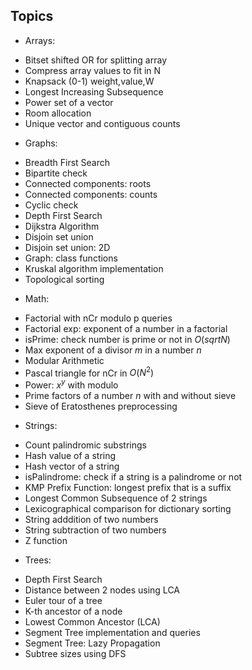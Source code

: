## Topics
* Arrays:
 - Bitset shifted OR for splitting array
 - Compress array values to fit in N
 - Knapsack (0-1) weight,value,W
 - Longest Increasing Subsequence
 - Power set of a vector
 - Room allocation
 - Unique vector and contiguous counts
* Graphs:
 - Breadth First Search
 - Bipartite check
 - Connected components: roots
 - Connected components: counts
 - Cyclic check
 - Depth First Search
 - Dijkstra Algorithm
 - Disjoin set union
 - Disjoin set union: 2D
 - Graph: class functions
 - Kruskal algorithm implementation
 - Topological sorting
* Math:
 - Factorial with nCr modulo p queries
 - Factorial exp: exponent of a number in a factorial
 - isPrime: check number is prime or not in $O(sqrt N)$
 - Max exponent of a divisor $m$ in a number $n$
 - Modular Arithmetic
 - Pascal triangle for nCr in $O(N^2)$
 - Power: $x^y$ with modulo
 - Prime factors of a number $n$ with and without sieve
 - Sieve of Eratosthenes preprocessing
* Strings:
 - Count palindromic substrings
 - Hash value of a string
 - Hash vector of a string
 - isPalindrome: check if a string is a palindrome or not
 - KMP Prefix Function: longest prefix that is a suffix
 - Longest Common Subsequence of 2 strings
 - Lexicographical comparison for dictionary sorting
 - String adddition of two numbers
 - String subtraction of two numbers
 - Z function
* Trees:
 - Depth First Search
 - Distance between 2 nodes using LCA
 - Euler tour of a tree
 - K-th ancestor of a node
 - Lowest Common Ancestor (LCA)
 - Segment Tree implementation and queries
 - Segment Tree: Lazy Propagation
 - Subtree sizes using DFS